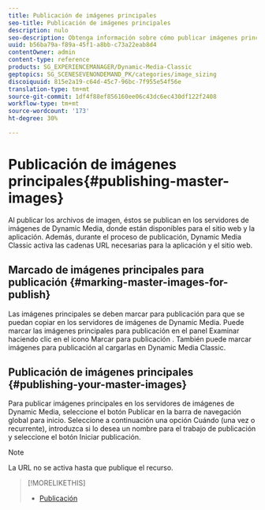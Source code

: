 ```yaml
---
title: Publicación de imágenes principales
seo-title: Publicación de imágenes principales
description: nulo
seo-description: Obtenga información sobre cómo publicar imágenes principales.
uuid: b56ba79a-f89a-45f1-a8bb-c73a22eab8d4
contentOwner: admin
content-type: reference
products: SG_EXPERIENCEMANAGER/Dynamic-Media-Classic
geptopics: SG_SCENESEVENONDEMAND_PK/categories/image_sizing
discoiquuid: 815e2a19-c64d-45c7-96bc-7f955e54f56e
translation-type: tm+mt
source-git-commit: 1df4f88ef856160ee06c43dc6ec430df122f2408
workflow-type: tm+mt
source-wordcount: '173'
ht-degree: 30%

---
```



# Publicación de imágenes principales{#publishing-master-images}

Al publicar los archivos de imagen, éstos se publican en los servidores de imágenes de Dynamic Media, donde están disponibles para el sitio web y la aplicación. Además, durante el proceso de publicación, Dynamic Media Classic activa las cadenas URL necesarias para la aplicación y el sitio web.

## Marcado de imágenes principales para publicación {#marking-master-images-for-publish}

Las imágenes principales se deben marcar para publicación para que se puedan copiar en los servidores de imágenes de Dynamic Media. Puede marcar las imágenes principales para publicación en el panel Examinar haciendo clic en el icono Marcar para publicación . También puede marcar imágenes para publicación al cargarlas en Dynamic Media Classic.

## Publicación de imágenes principales {#publishing-your-master-images}

Para publicar imágenes principales en los servidores de imágenes de Dynamic Media, seleccione el botón Publicar en la barra de navegación global para inicio. Seleccione a continuación una opción Cuándo (una vez o recurrente), introduzca si lo desea un nombre para el trabajo de publicación y seleccione el botón Iniciar publicación.

>[!NOTE]
>
>La URL no se activa hasta que publique el recurso.

>[!MORELIKETHIS]
>
>* [Publicación](publishing-files.md#publishing_files)

